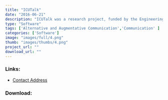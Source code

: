 ```yaml
---
title: "ICUTalk"
date: "2016-06-21"
description: "ICUTalk was a research project, funded by the Engineering and Physical Sciences Research Council (EPSRC) from 1999 to 2002. The project developed an Augmentative and Alternative Communication (AAC) system to help patients in Intensive Care Units (ICU) who are temporarily unable to speak due to their medical condition or treatment, namely the intubation procedure. This was a multi-disciplinary collaborative project involving staff from the University of Dundee (School of Computing and the School of Nursing &amp; Midwifery)  and Ninewells Hospital, Dundee (Speech &amp; Language Therapy and Intensive Care Unit). Andy Judson was the software developer and Professor Ian Ricketts was the principal investigator."
type: "Software"
tags: ['Alternative and Augmentative Communication','Communication' ]
categories: ['Software']
image: "images/full/4.png"
thumb: "images/thumbs/4.png"
project_url: ""
download_url: ""
---
```



### Links:
- <a href="mailto:andy.judson@gmail.com">Contact Address</a>

### Download:  
